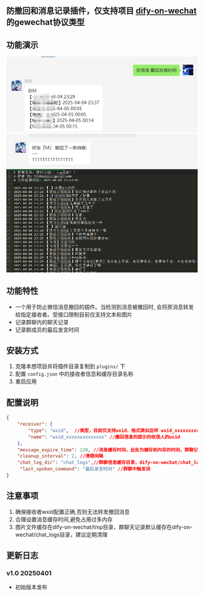 ## 防撤回和消息记录插件，仅支持项目 [dify-on-wechat](https://github.com/hanfangyuan4396/dify-on-wechat) 的gewechat协议类型

## 功能演示
![1](https://raw.githubusercontent.com/Misk00/RevocationAndLogger/refs/heads/main/image/1.png)
![2](https://raw.githubusercontent.com/Misk00/RevocationAndLogger/refs/heads/main/image/2.png)
![3](https://raw.githubusercontent.com/Misk00/RevocationAndLogger/refs/heads/main/image/3.png)




## 功能特性
- 一个用于防止微信消息撤回的插件。当检测到消息被撤回时, 会将原消息转发给指定接收者。受接口限制目前仅支持文本和图片
- 记录群聊内的聊天记录
- 记录群成员的最后发言时间

## 安装方式


1. 克隆本想项目并将插件目录复制到 `plugins/` 下
3. 配置 `config.json` 中的接收者信息和缓存目录名称
3. 重启应用


## 配置说明

```json
{
    "receiver": {
        "type": "wxid",  //类型，目前仅支持wxid，格式类似这样 wxid_xxxxxxxxxxxxxx
        "name": "wxid_xxxxxxxxxxxxxx" //撤回信息的提示的收信人的wxid
    },
    "message_expire_time": 120, //消息缓存时间，此处为缓存到内存的时间，群聊记录保存在txt文件里长久缓存
    "cleanup_interval": 2, //清理间隔
    "chat_log_dir": "chat_logs",//群聊信息缓存目录，dify-on-wechat/chat_logs
     "last_spoken_command": "最后发言时间" //群聊中触发词
} 
```

## 注意事项

1. 确保接收者wxid配置正确,否则无法转发撤回消息
2. 合理设置消息缓存时间,避免占用过多内存
3. 图片文件缓存在dify-on-wechat/tmp目录，群聊天记录默认缓存在dify-on-wechat/chat_logs目录，建议定期清理

## 更新日志

### v1.0 20250401
- 初始版本发布
